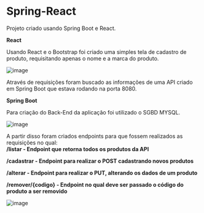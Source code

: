 # Spring-React

Projeto criado usando Spring Boot e React.

**React**

Usando React e o Bootstrap foi criado uma simples tela de cadastro de produto, requisitando apenas o nome e a marca do produto.

![image](https://user-images.githubusercontent.com/106355267/211173326-1042f1b5-3231-483a-9af6-5fa022c77b66.png)

Através de requisições foram buscado as informações de uma API criado em Spring Boot que estava rodando na porta 8080.


**Spring Boot**

Para criação do Back-End da aplicação foi utilizado o SGBD MYSQL.

![image](https://user-images.githubusercontent.com/106355267/211173494-a6aecf40-9063-4c21-ae88-f546608336d0.png)

A partir disso foram criados endpoints para que fossem realizados as requisições no qual:  
**/listar - Endpoint que retorna todos os produtos da API**  

**/cadastrar - Endpoint para realizar o POST cadastrando novos produtos**  

**/alterar - Endpoint para realizar o PUT, alterando os dados de um produto**  

**/remover/{codigo} - Endpoint no qual deve ser passado o código do produto a ser removido**  

![image](https://user-images.githubusercontent.com/106355267/211173729-e8dc1a5a-0cee-4e08-9030-9fee9575fd5e.png)
